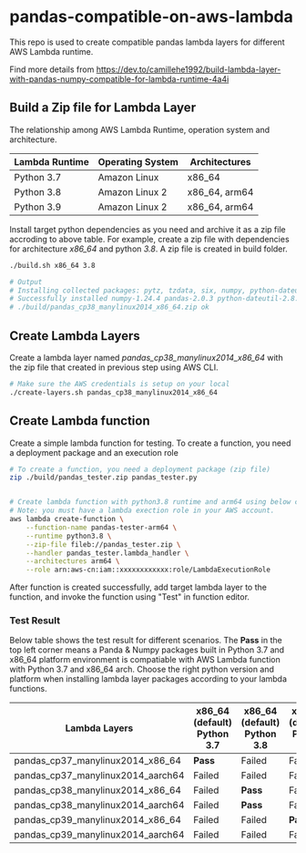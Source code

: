 # pandas-compatible-on-aws-lambda

This repo is used to create compatible pandas lambda layers for different AWS Lambda runtime.

Find more details from https://dev.to/camillehe1992/build-lambda-layer-with-pandas-numpy-compatible-for-lambda-runtime-4a4i
## Build a Zip file for Lambda Layer

The relationship among AWS Lambda Runtime, operation system and architecture.

| Lambda Runtime | Operating System | Architectures |
|----------------|------------------|---------------|
| Python 3.7     | Amazon Linux     | x86_64        |
| Python 3.8     | Amazon Linux 2   | x86_64, arm64 |
| Python 3.9     | Amazon Linux 2   | x86_64, arm64 |

Install target python dependencies as you need and archive it as a zip file accroding to above table. For example, create a zip file with dependencies for architecture *x86_64* and python *3.8*. A zip file is created in build folder.

```bash
./build.sh x86_64 3.8

# Output
# Installing collected packages: pytz, tzdata, six, numpy, python-dateutil, pandas
# Successfully installed numpy-1.24.4 pandas-2.0.3 python-dateutil-2.8.2 pytz-2023.3 six-1.16.0 tzdata-2023.3
# ./build/pandas_cp38_manylinux2014_x86_64.zip ok
```
## Create Lambda Layers
Create a lambda layer named *pandas_cp38_manylinux2014_x86_64* with the zip file that created in previous step using AWS CLI.

```bash
# Make sure the AWS credentials is setup on your local
./create-layers.sh pandas_cp38_manylinux2014_x86_64
```

## Create Lambda function
Create a simple lambda function for testing. To create a function, you need a deployment package and an execution role

```bash
# To create a function, you need a deployment package (zip file)
zip ./build/pandas_tester.zip pandas_tester.py


# Create lambda function with python3.8 runtime and arm64 using below command or you can create manually from AWS console.
# Note: you must have a lambda exection role in your AWS account.
aws lambda create-function \
    --function-name pandas-tester-arm64 \
    --runtime python3.8 \
    --zip-file fileb://pandas_tester.zip \
    --handler pandas_tester.lambda_handler \
    --architectures arm64 \
    --role arn:aws-cn:iam::xxxxxxxxxxxx:role/LambdaExecutionRole
```
After function is created successfully, add target lambda layer to the function, and invoke the function using "Test" in function editor.

### Test Result
Below table shows the test result for different scenarios. The **Pass** in the top left corner means a Panda & Numpy packages built in Python 3.7 and x86_64 platform environment is compatiable with AWS Lambda function with Python 3.7 and x86_64 arch. Choose the right python version and platform when installing lambda layer packages according to your lambda functions.


| Lambda Layers                     | x86_64 (default) Python 3.7 | x86_64 (default) Python 3.8 | x86_64 (default) Python 3.9 | arm64 Python 3.7 | arm64 Python 3.8 | arm64 Python 3.9 |
|-----------------------------------|-----------------------------|-----------------------------|-----------------------------|------------------|------------------|------------------|
| pandas_cp37_manylinux2014_x86_64  | **Pass**                    | Failed                      | Failed                      | **Pass**         | Failed           | Failed           |
| pandas_cp37_manylinux2014_aarch64 | Failed                      | Failed                      | Failed                      | Failed           | Failed           | Failed           |
| pandas_cp38_manylinux2014_x86_64  | Failed                      | **Pass**                    | Failed                      | Failed           | **Pass**         | Failed           |
| pandas_cp38_manylinux2014_aarch64 | Failed                      | **Pass**                    | Failed                      | Failed           | Failed           | Failed           |
| pandas_cp39_manylinux2014_x86_64  | Failed                      | Failed                      | **Pass**                    | Failed           | Failed           | **Pass**         |
| pandas_cp39_manylinux2014_aarch64 | Failed                      | Failed                      | Failed                      | Failed           | Failed           | Failed           |
